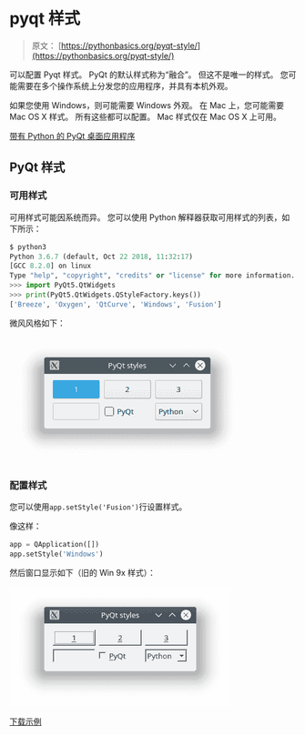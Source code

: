 # pyqt 样式

> 原文： [https://pythonbasics.org/pyqt-style/](https://pythonbasics.org/pyqt-style/)

可以配置 Pyqt 样式。 PyQt 的默认样式称为“融合”。 但这不是唯一的样式。 您可能需要在多个操作系统上分发您的应用程序，并具有本机外观。

如果您使用 Windows，则可能需要 Windows 外观。 在 Mac 上，您可能需要 Mac OS X 样式。 所有这些都可以配置。 Mac 样式仅在 Mac OS X 上可用。


[带有 Python 的 PyQt 桌面应用程序](https://gum.co/pysqtsamples)

## PyQt 样式

### 可用样式

可用样式可能因系统而异。 您可以使用 Python 解释器获取可用样式的列表，如下所示：

```py
$ python3
Python 3.6.7 (default, Oct 22 2018, 11:32:17) 
[GCC 8.2.0] on linux
Type "help", "copyright", "credits" or "license" for more information.
>>> import PyQt5.QtWidgets
>>> print(PyQt5.QtWidgets.QStyleFactory.keys())
['Breeze', 'Oxygen', 'QtCurve', 'Windows', 'Fusion']

```

微风风格如下：

![pyqt breeze style](img/266da6b6042831619c7fc89594eb03fc.jpg)

### 配置样式

您可以使用`app.setStyle('Fusion')`行设置样式。

像这样：

```py
app = QApplication([])
app.setStyle('Windows')

```

然后窗口显示如下（旧的 Win 9x 样式）：

![pyqt windows style](img/7d686acf4a7018708424fe7d588f16ad.jpg)

[下载示例](https://gum.co/pysqtsamples)